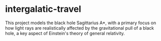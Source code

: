 # intergalatic-travel
This project models the black hole Sagittarius A*, with a primary focus on how light rays are realistically affected by the gravitational pull of a black hole, a key aspect of Einstein's theory of general relativity.  
